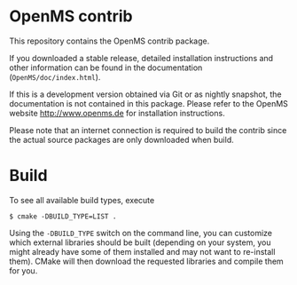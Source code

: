 OpenMS contrib
=============

This repository contains the OpenMS contrib package.

If you downloaded a stable release, detailed installation
instructions and other information can be found in the
documentation (```OpenMS/doc/index.html```).

If this is a development version obtained via Git or as
nightly snapshot, the documentation is not contained
in this package. Please refer to the OpenMS website
http://www.openms.de for installation instructions.

Please note that an internet connection is required to
build the contrib since the actual source packages are
only downloaded when build.

Build
============

To see all available build types, execute 

```$ cmake -DBUILD_TYPE=LIST .```

Using the ```-DBUILD_TYPE``` switch on the command line, you can customize which
external libraries should be built (depending on your system, you might already
have some of them installed and may not want to re-install them). 
CMake will then download the requested libraries and compile them for you.

